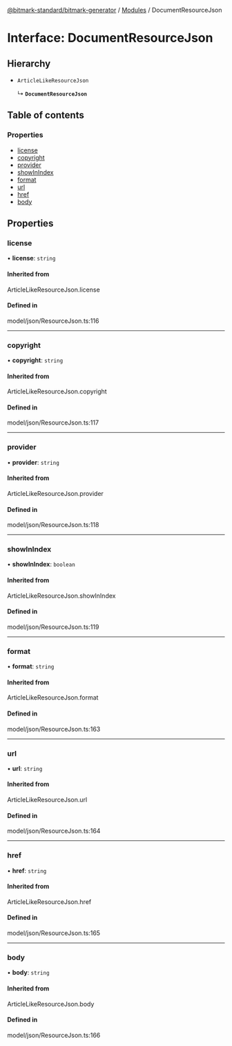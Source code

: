 [@bitmark-standard/bitmark-generator](../API.md) / [Modules](../modules.md) / DocumentResourceJson

# Interface: DocumentResourceJson

## Hierarchy

- `ArticleLikeResourceJson`

  ↳ **`DocumentResourceJson`**

## Table of contents

### Properties

- [license](DocumentResourceJson.md#license)
- [copyright](DocumentResourceJson.md#copyright)
- [provider](DocumentResourceJson.md#provider)
- [showInIndex](DocumentResourceJson.md#showInIndex)
- [format](DocumentResourceJson.md#format)
- [url](DocumentResourceJson.md#url)
- [href](DocumentResourceJson.md#href)
- [body](DocumentResourceJson.md#body)

## Properties

### license

• **license**: `string`

#### Inherited from

ArticleLikeResourceJson.license

#### Defined in

model/json/ResourceJson.ts:116

___

### copyright

• **copyright**: `string`

#### Inherited from

ArticleLikeResourceJson.copyright

#### Defined in

model/json/ResourceJson.ts:117

___

### provider

• **provider**: `string`

#### Inherited from

ArticleLikeResourceJson.provider

#### Defined in

model/json/ResourceJson.ts:118

___

### showInIndex

• **showInIndex**: `boolean`

#### Inherited from

ArticleLikeResourceJson.showInIndex

#### Defined in

model/json/ResourceJson.ts:119

___

### format

• **format**: `string`

#### Inherited from

ArticleLikeResourceJson.format

#### Defined in

model/json/ResourceJson.ts:163

___

### url

• **url**: `string`

#### Inherited from

ArticleLikeResourceJson.url

#### Defined in

model/json/ResourceJson.ts:164

___

### href

• **href**: `string`

#### Inherited from

ArticleLikeResourceJson.href

#### Defined in

model/json/ResourceJson.ts:165

___

### body

• **body**: `string`

#### Inherited from

ArticleLikeResourceJson.body

#### Defined in

model/json/ResourceJson.ts:166
